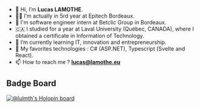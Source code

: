 - 👋 Hi, I’m **Lucas LAMOTHE**.
- 👨‍💻 I’m actually in 5rd year at Epitech Bordeaux.
- 🎰 I'm software engineer intern at Betclic Group in Bordeaux.
- 🇨🇦 I studied for a year at Laval University (Québec, CANADA), where I obtained a certificate in Information of Technology.
- 🌱 I’m currently learning IT, innovation and entrepreneurship.
- 💞️ My favorites technologies : C# (ASP.NET), Typescript (Svelte and React).
- 📫 How to reach me ? **lucas@lamothe.eu**

## Badge Board

[![@lulmth's Holopin board](https://holopin.me/lulmth)](https://holopin.io/@lulmth)
